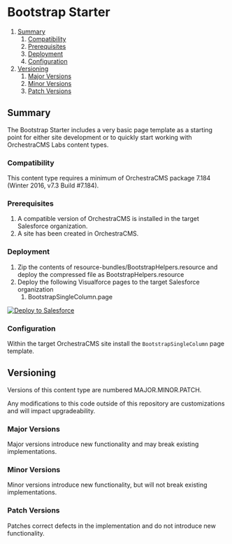 # Bootstrap Starter

<!-- MarkdownTOC depth=3 -->

1. [Summary](#summary)
    1. [Compatibility](#compatibility)
    1. [Prerequisites](#prerequisites)
    1. [Deployment](#deployment)
    1. [Configuration](#configuration)
1. [Versioning](#versioning)
    1. [Major Versions](#major-versions)
    1. [Minor Versions](#minor-versions)
    1. [Patch Versions](#patch-versions)

<!-- /MarkdownTOC -->

<a name="summary"></a>
## Summary

The Bootstrap Starter includes a very basic page template as a starting point for either site development or to
quickly start working with OrchestraCMS Labs content types.

<a name="compatibility"></a>
### Compatibility

This content type requires a minimum of OrchestraCMS package 7.184 (Winter 2016, v7.3 Build #7.184).

<a name="prerequisites"></a>
### Prerequisites

1. A compatible version of OrchestraCMS is installed in the target Salesforce organization.
2. A site has been created in OrchestraCMS.

<a name="deployment"></a>
### Deployment

1. Zip the contents of resource-bundles/BootstrapHelpers.resource and deploy the compressed file as BootstrapHelpers.resource
2. Deploy the following Visualforce pages to the target Salesforce organization
    1. BootstrapSingleColumn.page

<a href="https://githubsfdeploy.herokuapp.com">
  <img alt="Deploy to Salesforce"
       src="https://raw.githubusercontent.com/afawcett/githubsfdeploy/master/deploy.png">
</a>

<a name="configuration"></a>
### Configuration

Within the target OrchestraCMS site install the `BootstrapSingleColumn` page template.

<a name="versioning"></a>
## Versioning

Versions of this content type are numbered MAJOR.MINOR.PATCH.

Any modifications to this code outside of this repository are customizations and will impact upgradeability.

<a name="major-versions"></a>
### Major Versions

Major versions introduce new functionality and may break existing implementations.

<a name="minor-versions"></a>
### Minor Versions

Minor versions introduce new functionality, but will not break existing implementations.

<a name="patch-versions"></a>
### Patch Versions

Patches correct defects in the implementation and do not introduce new functionality.
